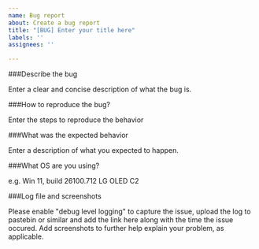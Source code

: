 ```yaml
---
name: Bug report
about: Create a bug report
title: "[BUG] Enter your title here"
labels: ''
assignees: ''

---
```


###Describe the bug

Enter a clear and concise description of what the bug is.

###How to reproduce the bug?

Enter the steps to reproduce the behavior

###What was the expected behavior

Enter a description of what you expected to happen.

###What OS are you using?

e.g. Win 11, build 26100.712
LG OLED C2

###Log file and screenshots

Please enable "debug level logging" to capture the issue, upload the log to pastebin or similar and add the link here along with the time the issue occured. Add screenshots to further help explain your problem, as applicable.
